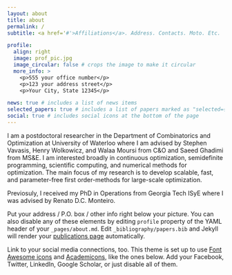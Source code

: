 ```yaml
---
layout: about
title: about
permalink: /
subtitle: <a href='#'>Affiliations</a>. Address. Contacts. Moto. Etc.

profile:
  align: right
  image: prof_pic.jpg
  image_circular: false # crops the image to make it circular
  more_info: >
    <p>555 your office number</p>
    <p>123 your address street</p>
    <p>Your City, State 12345</p>

news: true # includes a list of news items
selected_papers: true # includes a list of papers marked as "selected={true}"
social: true # includes social icons at the bottom of the page
---
```


I am a postdoctoral researcher in the Department of Combinatorics and Optimization at University of Waterloo where I am advised by Stephen Vavasis, Henry Wolkowicz, and Walaa Moursi from C&O and Saeed Ghadimi from MS&E. I am interested broadly in continuous optimization, semidefinite programming, scientific computing, and numerical methods for optimization. The main focus of my research is to develop scalable, fast, and parameter-free first order-methods for large-scale optimization.

Previosuly, I received my PhD in Operations from Georgia Tech ISyE where I was advised by Renato D.C. Monteiro.

Put your address / P.O. box / other info right below your picture. You can also disable any of these elements by editing `profile` property of the YAML header of your `_pages/about.md`. Edit `_bibliography/papers.bib` and Jekyll will render your [publications page](/al-folio/publications/) automatically.

Link to your social media connections, too. This theme is set up to use [Font Awesome icons](https://fontawesome.com/) and [Academicons](https://jpswalsh.github.io/academicons/), like the ones below. Add your Facebook, Twitter, LinkedIn, Google Scholar, or just disable all of them.
